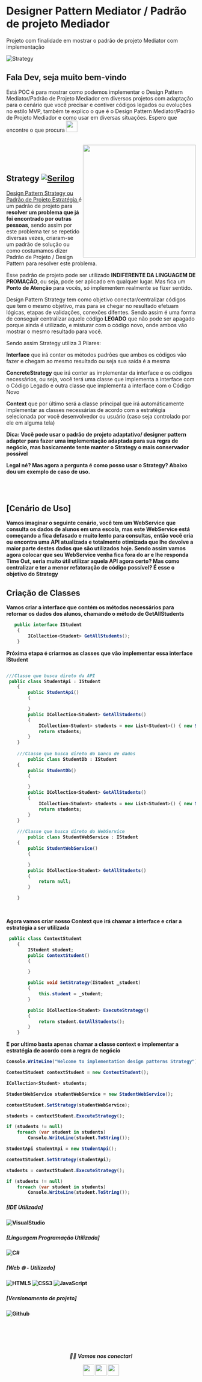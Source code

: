 # Designer Pattern Mediator / Padrão de projeto Mediador

Projeto com finalidade em mostrar o padrão de projeto Mediator com implementação

![Strategy](https://user-images.githubusercontent.com/38294660/209868622-2621a08e-5b3c-4d71-ace5-3d675066dd5d.png)


### <h2>Fala Dev, seja muito bem-vindo
   Está POC é para mostrar como podemos implementar o Design Pattern Mediator/Padrão de Projeto Mediador em diversos projetos com adaptação para o cenário que você precisar e contiver códigos legados ou evoluções no estilo MVP, também te explico o que é o Design Pattern Mediator/Padrão de Projeto Mediador e como usar em diversas situações. Espero que encontre o que procura <img src="https://media.giphy.com/media/WUlplcMpOCEmTGBtBW/giphy.gif" width="30"> 
</em></p></h5>
  
  </br>
  


<img align="right" src="https://refactoring.guru/images/patterns/diagrams/strategy/solution.png?id=0813a174b29a2ed5902d321aba28e5fc" width="300" height="300"/>


</br></br>

### <h2>Strategy <a href="https://refactoring.guru/pt-br/design-patterns/strategy" target="_blank"><img alt="Serilog" src="https://img.shields.io/badge/Strategy-blue?style=flat&logo=google-chrome"></a>

 <a href="https://refactoring.guru/pt-br/design-patterns/strategy" target="_blank">Design Pattern Strategy ou Padrão de Projeto Estratégia </a> é um padrão de projeto para <b>resolver um problema que já foi encontrado por outras pessoas</b>, sendo assim por este problema ter se repetido diversas vezes, criaram-se um padrão de solução ou como costumamos dizer Padrão de Projeto / Design Pattern para resolver este problema.
 
Esse padrão de projeto pode ser utilizado <b>INDIFERENTE DA LINGUAGEM DE PROMAÇÃO</b>, ou seja, pode ser aplicado em qualquer lugar. Mas fica um <b>Ponto de Atenção</b> para vocês, só implementem realmente se fizer sentido.
 
Design Pattern Strategy tem como objetivo conectar/centralizar códigos que tem o mesmo objetivo, mas para se chegar no resultado efetuam lógicas, etapas de validações, conexões difentes. Sendo assim é uma forma de conseguir centralizar aquele código <b>LEGADO</b> que não pode ser apagado porque ainda é utilizado, e misturar com o código novo, onde ambos vão mostrar o mesmo resultado para você.

Sendo assim Strategy utiliza 3 Pilares:

<b>Interface</b> que irá conter os métodos padrões que ambos os códigos vão fazer e chegam ao mesmo resultado ou seja sua saída é a mesma

<b>ConcreteStrategy</b> que irá conter as implementar da interface e os códigos necessários, ou seja, você terá uma classe que implementa a interface com o Código Legado e outra classe que implementa a interface com o Código Novo

<b>Context</b> que por último será a classe principal que irá automáticamente implementar as classes necessárias de acordo com a estratégia selecionada por você desenvolvedor ou usuário (caso seja controlado por ele em alguma tela)

<b>Dica: Você pode usar o padrão de projeto adaptativo/ designer pattern adapter para fazer uma implementação adaptada para sua regra de negócio, mas basicamente tente manter o Strategy o mais conservador possível

Legal né? Mas agora a pergunta é como posso usar o Strategy? Abaixo dou um exemplo de caso de uso.

</br></br>

### <h2>[Cenário de Uso]
Vamos imaginar o seguinte cenário, você tem um <b>WebService</b> que <b>consulta os dados de alunos em uma escola</b>, mas este WebService está começando a fica <b>defasado e muito lento para consultas</b>, então você cria ou encontra uma API atualizada e totalmente otimizada que lhe devolve a maior parte destes dados que são utilizados hoje. Sendo assim vamos agora colocar que seu WebService venha fica fora do ar e lhe responda <b> Time Out<b/>, seria muito útil utilizar aquela API agora certo? Mas como centralizar e ter a menor <b>refatoração de código possível</b>? É esse o objetivo do Strategy

### <h2> Criação de Classes

Vamos criar a interface que contém os métodos necessários para retornar os dados dos alunos, chamando o método de GetAllStudents
```C#
   public interface IStudent
    {
        ICollection<Student> GetAllStudents();
    }
```

Próxima etapa é criarmos as classes que vão implementar essa interface IStudent
```C#

///Classe que busca direto da API
 public class StudentApi : IStudent
    {
        public StudentApi()
        {

        }
        public ICollection<Student> GetAllStudents()
        {
            ICollection<Student> students = new List<Student>() { new Student() { FirstName = "Lionel", LastName = "Messi", Active = true }, new Student() { FirstName = "Cristiano", LastName = "Ronaldo", Active = true }, new Student() { FirstName = "Kylian", LastName = "Mbappe", Active = false } };
            return students;
        }
    }
    
    ///Classe que busca direto do banco de dados    
        public class StudentDb : IStudent
    {
        public StudentDb()
        {

        }
        public ICollection<Student> GetAllStudents()
        {
            ICollection<Student> students = new List<Student>() { new Student() { FirstName = "Neymar", LastName = "Junior", Active = true }, new Student() { FirstName = "Luka", LastName = "Modric", Active = true } };
            return students;
        }
    }
    
    ///Classe que busca direto do WebService
        public class StudentWebService : IStudent
    {
        public StudentWebService()
        {

        }
        public ICollection<Student> GetAllStudents()
        {
            return null;
        }

    }
```
</br>

Agora vamos criar nosso Context que irá chamar a interface e criar a estratégia a ser utilizada
```C#
 public class ContextStudent
    {
        IStudent student;
        public ContextStudent()
        {

        }

        public void SetStrategy(IStudent _student)
        {
            this.student = _student;
        }

        public ICollection<Student> ExecuteStrategy()
        {
            return student.GetAllStudents();
        }
    }
```

E por ultimo basta apenas chamar a classe context e implementar a estratégia de acordo com a regra de negócio

```C#
Console.WriteLine("Welcome to implementation design patterns Strategy");

ContextStudent contextStudent = new ContextStudent();

ICollection<Student> students;

StudentWebService studentWebService = new StudentWebService();

contextStudent.SetStrategy(studentWebService);

students = contextStudent.ExecuteStrategy();

if (students != null)
    foreach (var student in students)
        Console.WriteLine(student.ToString());

StudentApi studentApi = new StudentApi();

contextStudent.SetStrategy(studentApi);

students = contextStudent.ExecuteStrategy();

if (students != null)
    foreach (var student in students)
        Console.WriteLine(student.ToString());
```


### <h5> [IDE Utilizada]</h5>
![VisualStudio](https://img.shields.io/badge/Visual_Studio_2019-000000?style=for-the-badge&logo=visual%20studio&logoColor=purple)

### <h5> [Linguagem Programação Utilizada]</h5>
![C#](https://img.shields.io/badge/C%23-000000?style=for-the-badge&logo=c-sharp&logoColor=purple)



### <h5> [Web 🌐 - Utilizado]</h5>
![HTML5](https://img.shields.io/badge/-HTML5-000000?style=for-the-badge&logo=HTML5)
![CSS3](https://img.shields.io/badge/-CSS3-000000?style=for-the-badge&logo=CSS3)
![JavaScript](https://img.shields.io/badge/-JavaScript-000000?style=for-the-badge&logo=javascript)





### <h5> [Versionamento de projeto] </h5>
![Github](http://img.shields.io/badge/-Github-000000?style=for-the-badge&logo=Github&logoColor=green)

</br></br></br></br>


<p align="center">
  <i>🤝🏻 Vamos nos conectar!</i>

  <p align="center">
    <a href="https://www.linkedin.com/in/gusta-nascimento/" alt="Linkedin"><img src="https://github.com/nitish-awasthi/nitish-awasthi/blob/master/174857.png" height="30" width="30"></a>
    <a href="https://www.instagram.com/gusta.nascimento/" alt="Instagram"><img src="https://github.com/nitish-awasthi/nitish-awasthi/blob/master/instagram-logo-png-transparent-background-hd-3.png" height="30" width="30"></a>
    <a href="mailto:caous.g@gmail.com" alt="E-mail"><img src="https://github.com/nitish-awasthi/nitish-awasthi/blob/master/gmail-512.webp" height="30" width="30"></a>   
  </p>
